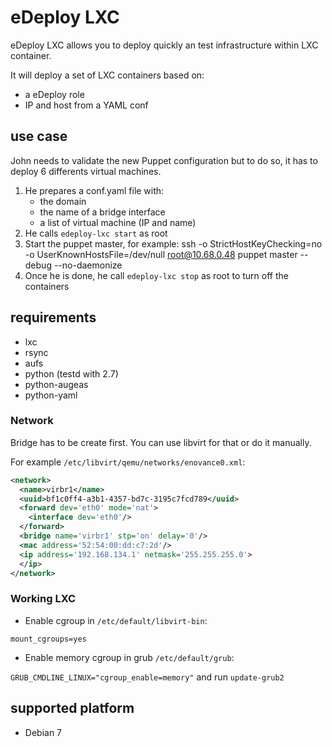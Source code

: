 # eDeploy LXC

eDeploy LXC allows you to deploy quickly an test infrastructure within LXC
container.

It will deploy a set of LXC containers based on:

- a eDeploy role
- IP and host from a YAML conf

## use case

John needs to validate the new Puppet configuration but to do so, it
has to deploy 6 differents virtual machines.

1. He prepares a conf.yaml file with:
    - the domain
    - the name of a bridge interface
    - a list of virtual machine (IP and name)
2. He calls `edeploy-lxc start` as root
3. Start the puppet master, for example:
    ssh -o StrictHostKeyChecking=no -o UserKnownHostsFile=/dev/null root@10.68.0.48 puppet master --debug --no-daemonize
3. Once he is done, he call `edeploy-lxc stop` as root to turn off the containers

## requirements

* lxc
* rsync
* aufs
* python (testd with 2.7)
* python-augeas
* python-yaml

### Network

Bridge has to be create first. You can use libvirt for that or do it manually.

For example `/etc/libvirt/qemu/networks/enovance0.xml`:
```xml
<network>
  <name>virbr1</name>
  <uuid>bf1c0ff4-a3b1-4357-bd7c-3195c7fcd789</uuid>
  <forward dev='eth0' mode='nat'>
    <interface dev='eth0'/>
  </forward>
  <bridge name='virbr1' stp='on' delay='0'/>
  <mac address='52:54:00:dd:c7:2d'/>
  <ip address='192.168.134.1' netmask='255.255.255.0'>
  </ip>
</network>
```

### Working LXC

* Enable cgroup in `/etc/default/libvirt-bin`:

`mount_cgroups=yes`

* Enable memory cgroup in grub `/etc/default/grub`:

`GRUB_CMDLINE_LINUX="cgroup_enable=memory"` and run `update-grub2`


## supported platform

- Debian 7

